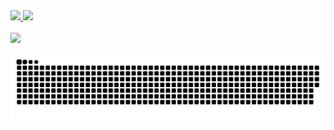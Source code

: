 <!--
**josealp/josealp** is a ✨ _special_ ✨ repository because its `README.md` (this file) appears on your GitHub profile.

Here are some ideas to get you started:

- 🔭 I’m currently working on ...
- 🌱 I’m currently learning ...
- 👯 I’m looking to collaborate on ...
- 🤔 I’m looking for help with ...
- 💬 Ask me about ...
- 📫 How to reach me: ...
- 😄 Pronouns: ...
- ⚡ Fun fact: ...
-->
 <div>
  <a href="https://github.com/josealp">
  <img height="130em" src="https://github-readme-stats.vercel.app/api?username=josealp&show_icons=true&theme=dark&include_all_commits=true&count_private=true"/>
  <img height="130em" src="https://github-readme-stats.vercel.app/api/top-langs/?username=josealp&layout=compact&langs_count=7&theme=dark"/>
</div>
  
<div> 
 <br>
  <a href="https://www.linkedin.com/in/jalpereira" target="_blank"><img src="https://img.shields.io/badge/-LinkedIn-%230077B5?style=for-the-badge&logo=linkedin&logoColor=white" target="_blank"></a> 
 
  ![Snake animation](https://github.com/josealp/josealp/blob/output/github-contribution-grid-snake.svg)
 
</div>
